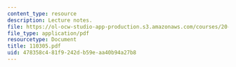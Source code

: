 ```yaml
---
content_type: resource
description: Lecture notes.
file: https://ol-ocw-studio-app-production.s3.amazonaws.com/courses/20-442-molecular-structure-of-biological-materials-be-442-fall-2005/478358c481f9242db59eaa40b94a27b8_110305.pdf
file_type: application/pdf
resourcetype: Document
title: 110305.pdf
uid: 478358c4-81f9-242d-b59e-aa40b94a27b8
---
```

